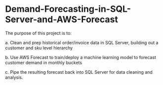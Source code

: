# Demand-Forecasting-in-SQL-Server-and-AWS-Forecast

The purpose of this project is to:  
  
  a. Clean and prep historical order/invoice data in SQL Server, building out a customer and sku level hierarchy  
    
  b. Use AWS Forecast to train/deploy a machine learning model to forecast customer demand in monthly buckets  
    
  c. Pipe the resulting forecast back into SQL Server for data cleaning and analysis.  
